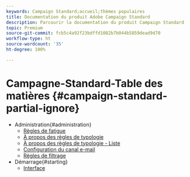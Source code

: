 ```yaml
---
keywords: Campaign Standard;accueil;thèmes populaires
title: Documentation du produit Adobe Campaign Standard
description: Parcourir la documentation du produit Campaign Standard
topic: Premium
source-git-commit: fcb5c4a92f23bdffd1082b7b044b5859dead9d70
workflow-type: ht
source-wordcount: '35'
ht-degree: 100%

---
```



# Campagne-Standard-Table des matières {#campaign-standard-partial-ignore}

+ Administration{#administration}
   + [Règles de fatigue](sending/using/fatigue-rules.md)
   + [À propos des règles de typologie](sending/using/about-typology-rules.md)
   + [À propos des règles de typologie  - Liste](sending/using/about-typology-rules.md#typology-rules)
   + [Configuration du canal e-mail](administration/using/configuring-email-channel.md)
   + [Règles de filtrage](sending/using/filtering-rules.md)
+ Démarrage{#starting}
   + [Interface](start/using/about-the-interface.md)
